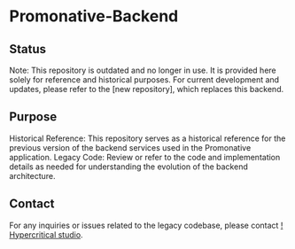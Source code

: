 # Promonative-Backend

## Status
Note: This repository is outdated and no longer in use. It is provided here solely for reference and historical purposes. For current development and updates, please refer to the [new repository], which replaces this backend.

## Purpose
Historical Reference: This repository serves as a historical reference for the previous version of the backend services used in the Promonative application.
Legacy Code: Review or refer to the code and implementation details as needed for understanding the evolution of the backend architecture.

## Contact
For any inquiries or issues related to the legacy codebase, please contact [! Hypercritical studio](https://hypercritical.vercel.app).

